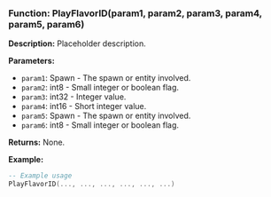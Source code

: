 ### Function: PlayFlavorID(param1, param2, param3, param4, param5, param6)

**Description:**
Placeholder description.

**Parameters:**
- `param1`: Spawn - The spawn or entity involved.
- `param2`: int8 - Small integer or boolean flag.
- `param3`: int32 - Integer value.
- `param4`: int16 - Short integer value.
- `param5`: Spawn - The spawn or entity involved.
- `param6`: int8 - Small integer or boolean flag.

**Returns:** None.

**Example:**

```lua
-- Example usage
PlayFlavorID(..., ..., ..., ..., ..., ...)
```

